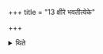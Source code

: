 +++
title = "13 क्षीरे भवतीत्येके"

+++

<details><summary>थिते</summary>

13. According to some ritualists the (anvāhārya-rice pap) is cooked in milk.
</details>
